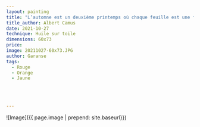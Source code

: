 ```yaml
---
layout: painting
title: "L’automne est un deuxième printemps où chaque feuille est une fleur."  
title_author: Albert Camus
date: 2021-10-27
technique: Huile sur toile
dimensions: 60x73
price: 
image: 20211027-60x73.JPG
author: Garanse
tags:
  - Rouge
  - Orange
  - Jaune
  
  
  
  
---
```

![Image]({{ page.image | prepend: site.baseurl}})

